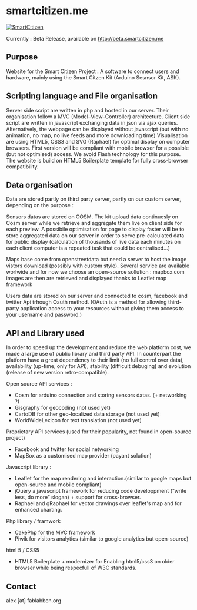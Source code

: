smartcitizen.me
===============
[![SmartCitizen](http://beta.smartcitizen.me/img/logo_200x200.png)](http://beta.smartcitizen.me)

Currently : Beta Release, available on http://beta.smartcitizen.me

## Purpose

Website for the Smart Citizen Project : A software to connect users and hardware, mainly using the Smart Citzen Kit (Arduino Sesnsor Kit, ASK).


## Scripting language and File organisation

Server side script are written in php and hosted in our server. Their organisation follow a MVC (Model–View–Controller) architecture.
Client side script are written in javascript exchanging data in json via ajax queries. Alternatively, the webpage can be displayed without javascript (but with no animation, no map, no live feeds and more downloading time)
Visualisation are using HTML5, CSS3 and SVG (Raphael) for optimal display on computer browsers. First version will be compliant with mobile browser for a possible (but not optimised) access. We avoid Flash technology for this purpose. The website is build on HTML5 Boilerplate template for fully cross-browser compatibility.


## Data organisation
Data are stored partly on third party server, partly on our custom server, depending on the purpose :

Sensors datas are stored on COSM. The kit upload data continuesly on Cosm server while we retrieve and aggregate them live on client side for each preview. A possibile optimisation for page to display faster will be to store aggregated data on our server in order to serve pre-calculated data for public display (calculation of thousands of live data each minutes on each client computer is a repeated task that could be centralised...)

Maps base come from openstreetdata but need a server to host the image vistors download (possibly with custom style). Several service are available worlwide and for now  we choose an open-source sollution : mapbox.com
images are then are retrieved and displayed thanks to Leaflet map framework

Users data are stored on our server and connected to cosm, facebook and twitter Api trhough Oauth method. (OAuth is a method for allowing third-party application access to your resources without giving them access to your username and password.)


## API and Library used

In order to speed up the development and reduce the web platform cost, we made a large use of public library and third party API. In counterpart the platform have a great dependency to their limit (no full control over data), availability (up-time, only for API), stability (difficult debuging) and evolution (release of new version retro-compatible).

Open source API services :
- Cosm for arduino connection and storing sensors datas. (+ networking ?)
- Gisgraphy for geocoding (not used yet)
- CartoDB for other geo-localized data storage (not used yet)
- WorldWideLexicon for text translation (not used yet)

Proprietary API services (used for their popularity, not found in open-source project)
- Facebook and twitter for social networking
- MapBox as a customised map provider (payant solution)

Javascript library :
- Leaflet for the map rendering and interaction.(similar to google maps but open-source and mobile compliant)
- jQuery a javascript framework for reducing code developpment (“write less, do more” slogan) + support for cross-browser.
- Raphael and gRaphael for vector drawings over leaflet's map and for enhanced charting.

Php library / framwork
- CakePhp for the MVC framework
- Piwik for visitors analytics (similar to google analytics but open-source)

html 5 / CSS5
- HTML5 Boilerplate + modernizer for Enabling html5/css3 on older browser while being respecfull of W3C standards.


## Contact 

alex [at] fablabbcn.org
